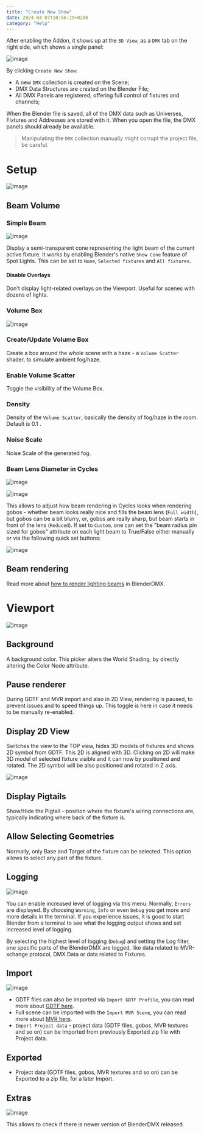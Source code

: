 ```yaml
---
title: "Create New Show"
date: 2024-04-07T10:56:29+0200
category: "Help"
---
```


After enabling the Addon, it shows up at the `3D View`, as a `DMX` tab on the
right side, which shows a single panel:

![image](../media/create_new_show.png)

By clicking `Create New Show`:

- A new `DMX` collection is created on the Scene;
- DMX Data Structures are created on the Blender File;
- All DMX Panels are registered, offering full control of fixtures and
  channels;

When the Blender file is saved, all of the DMX data such as Universes, Fixtures
and Addresses are stored with it. When you open the file, the DMX panels should
already be available.

> Manipulating the `DMX` collection manually might corrupt the
> project file, be careful.

# Setup

![image](../media/setup.png)

## Beam Volume

### Simple Beam

![image](../media/setup_beam_volume.png)

Display a semi-transparent cone representing the light beam of the current
active fixture.  It works by enabling Blender's native `Show Cone` feature of
Spot Lights. This can be set to `None`, `Selected fixtures` and `All fixtures`.

#### Disable Overlays

Don't display light-related overlays on the Viewport. Useful for scenes with
dozens of lights.

### Volume Box


![image](../media/setup_volume_box.png)

### Create/Update Volume Box

Create a box around the whole scene with a haze - a `Volume Scatter` shader, to simulate
ambient fog/haze.

### Enable Volume Scatter

Toggle the visibility of the Volume Box.

### Density

Density of the `Volume Scatter`, basically the density of fog/haze in the room. Default is 0.1 .

### Noise Scale

Noise Scale of the generated fog.

### Beam Lens Diameter in Cycles

![image](../media/setup_beam_diameter.png)

![image](../media/beams.png)

This allows to adjust how beam rendering in Cycles looks when rendering gobos -
whether beam looks really nice and fills the beam lens (`Full width`), but
gobos can be a bit blurry, or, gobos are really sharp, but beam starts in front
of the lens (`Reduced`). If set to `Custom`, one can set the "beam radius pin
sized for gobos" attribute on each light beam to True/False either manually or
via the following quick set buttons:

![image](../media/setup_beam_diameter_custom.png)


## Beam rendering

Read more about [how to render lighting beams](../rendering) in BlenderDMX.

# Viewport

![image](../media/setup_viewport.png)

## Background

A background color. This picker alters the World Shading, by directly altering
the Color Node attribute.
## Pause renderer

During GDTF and MVR import and also in 2D View, rendering is paused, to prevent
issues and to speed things up. This toggle is here in case it needs to be
manually re-enabled.

## Display 2D View

Switches the view to the TOP view, hides 3D models of fixtures and shows 2D
symbol from GDTF. This 2D is aligned with 3D. Clicking on 2D will make 3D model
of selected fixture visible and it can now by positioned and rotated. The 2D
symbol will be also positioned and rotated in Z axis.

![image](https://github.com/open-stage/blender-dmx/assets/3680926/a6a0b2e9-4e56-438d-8d9a-072c320f7c71)

## Display Pigtails

Show/Hide the Pigtail - position where the fixture's wiring connections are,
typically indicating where back of the fixture is.

## Allow Selecting Geometries

Normally, only Base and Target of the fixture can be selected. This option
allows to select any part of the fixture.

## Logging

![image](../media/setup_logging_level.png)

You can enable increased level of logging via this menu. Normally, `Errors` are
displayed. By choosing `Warning`, `Info` or even `Debug` you get more and more
details in the terminal. If you experience issues, it is good to start Blender
from a terminal to see what the logging output shows and set increased level of
logging.

By selecting the highest level of logging (`Debug`) and setting the Log filter,
one specific parts of the BlenderDMX are logged, like data related to
MVR-xchange protocol, DMX Data or data related to Fixtures.

## Import

![image](../media/setup_import.png)

- GDTF files can also be imported via `Import GDTF Profile`, you can read more
  about [GDTF here](../gdtffixture/).
- Full scene can be imported with the `Import MVR Scene`, you can read more
  about [MVR here](../gdtffixture/#mvr).
- `Import Project data` - project data (GDTF files, gobos, MVR textures and so
  on) can be Imported from previously Exported zip file with Project data.

## Exported

- Project data (GDTF files, gobos, MVR textures and so on) can be Exported to a
  zip file, for a later Import.

## Extras

![image](../media/setup_extras.png)

This allows to check if there is newer version of BlenderDMX released.

